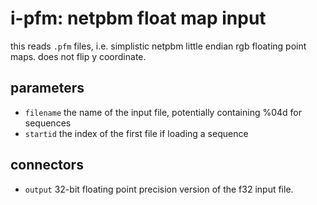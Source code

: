 # i-pfm: netpbm float map input

this reads `.pfm` files, i.e. simplistic netpbm little endian rgb floating
point maps. does not flip y coordinate.

## parameters

* `filename` the name of the input file, potentially containing %04d for sequences
* `startid` the index of the first file if loading a sequence

## connectors

* `output` 32-bit floating point precision version of the f32 input file.

